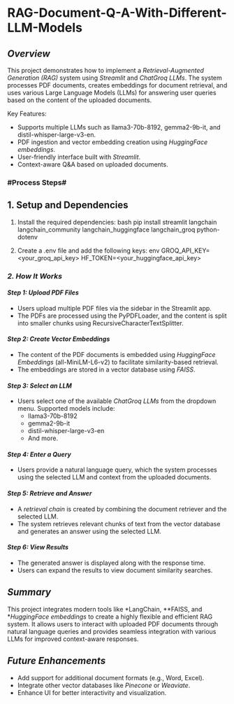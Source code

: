 # RAG-Document-Q-A-With-Different-LLM-Models

## *Overview*
This project demonstrates how to implement a *Retrieval-Augmented Generation (RAG)* system using *Streamlit* and *ChatGroq LLMs*. The system processes PDF documents, creates embeddings for document retrieval, and uses various Large Language Models (LLMs) for answering user queries based on the content of the uploaded documents.  

Key Features:
- Supports multiple LLMs such as llama3-70b-8192, gemma2-9b-it, and distil-whisper-large-v3-en.
- PDF ingestion and vector embedding creation using *HuggingFace embeddings*.
- User-friendly interface built with *Streamlit*.
- Context-aware Q&A based on uploaded documents.


### #Process Steps#

## 1. Setup and Dependencies
1. Install the required dependencies:
   bash
   pip install streamlit langchain langchain_community langchain_huggingface langchain_groq python-dotenv
   
2. Create a .env file and add the following keys:
   env
   GROQ_API_KEY=<your_groq_api_key>
   HF_TOKEN=<your_huggingface_api_key>
   


### *2. How It Works*

#### *Step 1: Upload PDF Files*
- Users upload multiple PDF files via the sidebar in the Streamlit app.
- The PDFs are processed using the PyPDFLoader, and the content is split into smaller chunks using RecursiveCharacterTextSplitter.

#### *Step 2: Create Vector Embeddings*
- The content of the PDF documents is embedded using *HuggingFace Embeddings* (all-MiniLM-L6-v2) to facilitate similarity-based retrieval.
- The embeddings are stored in a vector database using *FAISS*.

#### *Step 3: Select an LLM*
- Users select one of the available *ChatGroq LLMs* from the dropdown menu. Supported models include:
  - llama3-70b-8192
  - gemma2-9b-it
  - distil-whisper-large-v3-en
  - And more.

#### *Step 4: Enter a Query*
- Users provide a natural language query, which the system processes using the selected LLM and context from the uploaded documents.

#### *Step 5: Retrieve and Answer*
- A *retrieval chain* is created by combining the document retriever and the selected LLM.
- The system retrieves relevant chunks of text from the vector database and generates an answer using the selected LLM.

#### *Step 6: View Results*
- The generated answer is displayed along with the response time.
- Users can expand the results to view document similarity searches.


## *Summary*
This project integrates modern tools like *LangChain, **FAISS, and **HuggingFace embeddings* to create a highly flexible and efficient RAG system. It allows users to interact with uploaded PDF documents through natural language queries and provides seamless integration with various LLMs for improved context-aware responses.


## *Future Enhancements*
- Add support for additional document formats (e.g., Word, Excel).
- Integrate other vector databases like *Pinecone* or *Weaviate*.
- Enhance UI for better interactivity and visualization.
